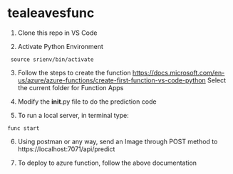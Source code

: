 # tealeavesfunc

1. Clone this repo in VS Code

2. Activate Python Environment

``` source srienv/bin/activate```

3. Follow the steps to create the function https://docs.microsoft.com/en-us/azure/azure-functions/create-first-function-vs-code-python 
Select the current folder for Function Apps

4. Modify the __init__.py file to do the prediction code

5. To run a local server, in terminal type: 

``` func start ```

6. Using postman or any way, send an Image through POST method to https://localhost:7071/api/predict


7. To deploy to azure function, follow the above documentation
